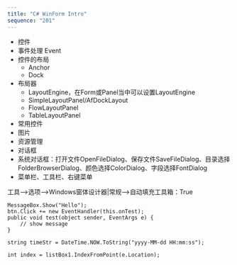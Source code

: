 ```yaml
---
title: "C# WinForm Intro"
sequence: "201"
---
```


- 控件
- 事件处理 Event
- 控件的布局
  - Anchor
  - Dock
- 布局器
  - LayoutEngine，在Form或Panel当中可以设置LayoutEngine
  - SimpleLayoutPanel/AfDockLayout
  - FlowLayoutPanel
  - TableLayoutPanel
- 常用控件
- 图片
- 资源管理
- 对话框
- 系统对话框：打开文件OpenFileDialog、保存文件SaveFileDialog、目录选择FolderBrowserDialog、颜色选择ColorDialog、字段选择FontDialog
- 菜单栏、工具栏、右键菜单


工具-->选项-->Windows窗体设计器|常规-->自动填充工具箱：True

```text
MessageBox.Show("Hello");
btn.Click += new EventHandler(this.onTest);
public void test(object sender, EventArgs e) {
    // show message
}

string timeStr = DateTime.NOW.ToString("yyyy-MM-dd HH:mm:ss");

int index = listBox1.IndexFromPoint(e.Location);
```





